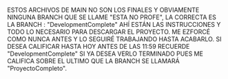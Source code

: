 ESTOS ARCHIVOS DE MAIN NO SON LOS FINALES Y OBVIAMENTE NINGUNA BRANCH QUE SE LLAME "ESTA NO PROFE", LA CORRECTA ES LA BRANCH : "DevelopmentComplete" AHÍ ESTÁN LAS INSTRUCCIONES Y TODO LO NECESARIO PARA DESCARGAR EL PROYECTO. ME EZFORCÉ COMO NUNCA ANTES Y LO SEGUIRÉ TRABAJANDO HASTA ACABARLO. SI DESEA CALIFICAR HASTA HOY ANTES DE LAS 11:59 RECUERDE "DevelopmentComplete" SI YA DESEA VERLO TERMINADO PUES ME CALIFICA SOBRE EL ULTIMO QUE LA BRANCH SE LLAMARÁ "ProyectoCompleto".
